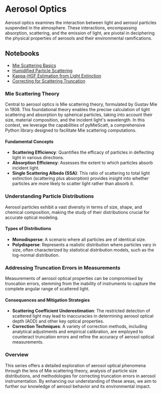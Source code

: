 # Aerosol Optics

Aerosol optics examines the interaction between light and aerosol particles suspended in the atmosphere. These interactions, encompassing absorption, scattering, and the emission of light, are pivotal in deciphering the physical properties of aerosols and their environmental ramifications.

## Notebooks
- [Mie Scattering Basics](mie_basics.ipynb)
- [Humidified Particle Scattering](humid_scattering.ipynb)
- [Kappa-HGF Estimation from Light Extinction](kappa_vs_extinction.ipynb)
- [Correcting for Scattering Truncation](scattering_truncation.ipynb)


### Mie Scattering Theory

Central to aerosol optics is Mie scattering theory, formulated by Gustav Mie in 1908. This foundational theory enables the precise calculation of light scattering and absorption by spherical particles, taking into account their size, material composition, and the incident light's wavelength. In this context, we leverage the capabilities of pyMieScatt, a comprehensive Python library designed to facilitate Mie scattering computations.

#### Fundamental Concepts

- **Scattering Efficiency**: Quantifies the efficacy of particles in deflecting light in various directions.
- **Absorption Efficiency**: Assesses the extent to which particles absorb incident light.
- **Single Scattering Albedo (SSA)**: This ratio of scattering to total light extinction (scattering plus absorption) provides insight into whether particles are more likely to scatter light rather than absorb it.

### Understanding Particle Distributions

Aerosol particles exhibit a vast diversity in terms of size, shape, and chemical composition, making the study of their distributions crucial for accurate optical modeling.

#### Types of Distributions

- **Monodisperse**: A scenario where all particles are of identical size.
- **Polydisperse**: Represents a realistic distribution where particles vary in size, often characterized by statistical distribution models, such as the log-normal distribution.

### Addressing Truncation Errors in Measurements

Measurements of aerosol optical properties can be compromised by truncation errors, stemming from the inability of instruments to capture the complete angular range of scattered light.

#### Consequences and Mitigation Strategies

- **Scattering Coefficient Underestimation**: The restricted detection of scattered light may lead to inaccuracies in determining aerosol optical depth (AOD) and other key optical properties.
- **Correction Techniques**: A variety of correction methods, including analytical adjustments and empirical calibration, are employed to counteract truncation errors and refine the accuracy of aerosol optical measurements.

### Overview

This series offers a detailed exploration of aerosol optical phenomena through the lens of Mie scattering theory, analysis of particle size distributions, and methodologies for correcting truncation errors in aerosol instrumentation. By enhancing our understanding of these areas, we aim to further our knowledge of aerosol behavior and its environmental impact.

